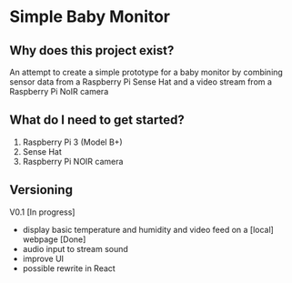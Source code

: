 # Simple Baby Monitor

## Why does this project exist?
An attempt to create a simple prototype for a baby monitor by combining sensor data from a Raspberry Pi Sense Hat 
and a video stream from a Raspberry Pi NoIR camera

## What do I need to get started?
1. Raspberry Pi 3 (Model B+)
2. Sense Hat
3. Raspberry Pi NOIR camera

## Versioning
V0.1 [In progress]
* display basic temperature and humidity and video feed on a [local] webpage [Done]
* audio input to stream sound
* improve UI
* possible rewrite in React
